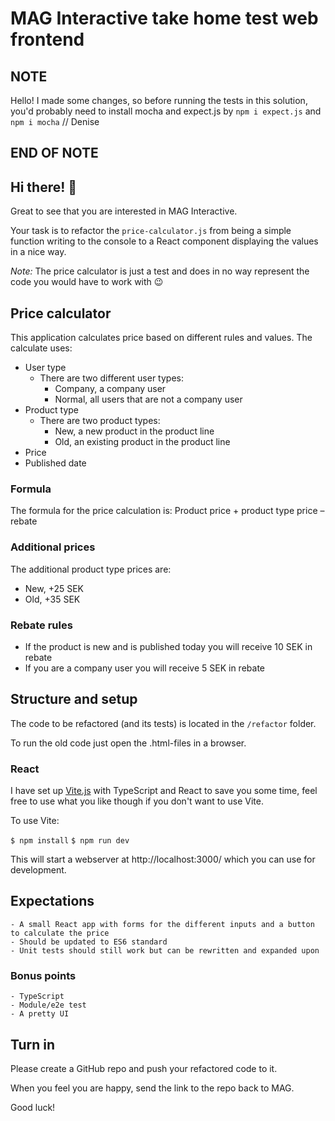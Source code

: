 # MAG Interactive take home test web frontend
## NOTE
Hello!
I made some changes, so before running the tests in this solution, you'd probably need to install mocha and expect.js by ```npm i expect.js``` and ```npm i mocha```
// Denise
## END OF NOTE

## Hi there! 👋

Great to see that you are interested in MAG Interactive.

Your task is to refactor the `price-calculator.js` from being a simple function writing to the console to a React
component displaying the values in a nice way.

_Note:_ The price calculator is just a test and does in no way represent the code you would have to work with 😉

## Price calculator

This application calculates price based on different rules and values. The calculate uses:

- User type
    - There are two different user types:
        - Company, a company user
        - Normal, all users that are not a company user
- Product type
    - There are two product types:
        - New, a new product in the product line
        - Old, an existing product in the product line
- Price
- Published date

### Formula

The formula for the price calculation is:
Product price + product type price – rebate

### Additional prices

The additional product type prices are:

- New, +25 SEK
- Old, +35 SEK

### Rebate rules

- If the product is new and is published today you will receive 10 SEK in rebate
- If you are a company user you will receive 5 SEK in rebate

## Structure and setup

The code to be refactored (and its tests) is located in the `/refactor` folder.

To run the old code just open the .html-files in a browser.

### React

I have set up [Vite.js](https://vitejs.dev/) with TypeScript and React to save you some time, feel free to use what you
like though if you don't want to use Vite.

To use Vite:

`$ npm install`
`$ npm run dev`

This will start a webserver at http://localhost:3000/ which you can use for development.

## Expectations

    - A small React app with forms for the different inputs and a button to calculate the price
    - Should be updated to ES6 standard
    - Unit tests should still work but can be rewritten and expanded upon

### Bonus points

    - TypeScript
    - Module/e2e test
    - A pretty UI

## Turn in

Please create a GitHub repo and push your refactored code to it.

When you feel you are happy, send the link to the repo back to MAG.

Good luck!
